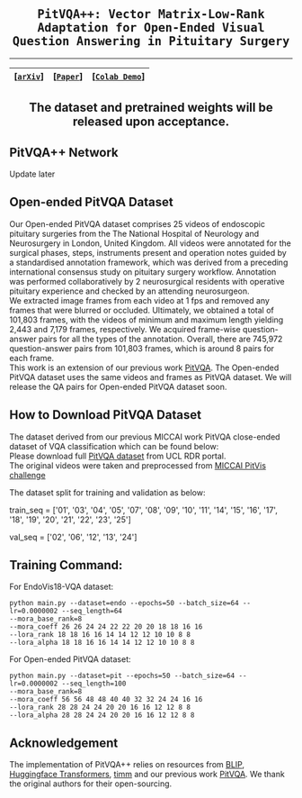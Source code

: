 <div align="center">

<samp>
<h2> PitVQA++: Vector Matrix-Low-Rank Adaptation for Open-Ended Visual Question Answering in Pituitary Surgery </h1>
</samp> 

---
| **[[```arXiv```](<https://arxiv.org/>)]** | **[[```Paper```](<https://link.springer.com/>)]** | **[[```Colab Demo```](<https://github.com/>)]**|
|:-------------------:|:-------------------:|:-------------------:|
    
The dataset and pretrained weights will be released upon acceptance.
---

</div> 

## PitVQA++ Network
Update later
<!-- 
<div align='center'>
<img src='https://github.com/mobarakol/PitVQA/blob/main/assets/model_archi_3.png' width=750>
</div>
-->

## Open-ended PitVQA Dataset

Our Open-ended PitVQA dataset comprises 25 videos of endoscopic pituitary surgeries from the The National Hospital of Neurology and Neurosurgery in London, United Kingdom. All videos were annotated for the surgical phases, steps, instruments present and operation notes guided by a standardised annotation framework, which was derived from a preceding international consensus study on pituitary surgery workflow. Annotation was performed collaboratively by 2 neurosurgical residents with operative pituitary experience and checked by an attending neurosurgeon.  
We extracted image frames from each video at 1 fps and removed any frames that were blurred or occluded. Ultimately, we obtained a total of 101,803 frames, with the videos of minimum and maximum length yielding 2,443 and 7,179 frames, respectively. We acquired frame-wise question-answer pairs for all the types of the annotation. Overall, there are 745,972 question-answer pairs from 101,803 frames, which is around 8 pairs for each frame.  
This work is an extension of our previous work [PitVQA](https://github.com/mobarakol/PitVQA). The Open-ended PitVQA dataset uses the same videos and frames as PitVQA dataset. We will release the QA pairs for Open-ended PitVQA dataset soon.

<!-- 
<div align='center'>
<img src='https://github.com/mobarakol/PitVQA/blob/main/assets/pitvqa_dataset_2.png' width=650>
</div>
-->

## How to Download PitVQA Dataset
<!--
PitVQA++ pretrained weights and open-ended PitVQA annotation will be released upon acceptance of the paper. 
-->
The dataset derived from our previous MICCAI work PitVQA close-ended dataset of VQA classification which can be found below:<br>
Please download full [PitVQA dataset](https://doi.org/10.5522/04/27004666) from UCL RDR portal.  
The original videos were taken and preprocessed from [MICCAI PitVis challenge](https://rdr.ucl.ac.uk/articles/dataset/PitVis_Challenge_Endoscopic_Pituitary_Surgery_videos/26531686)

The dataset split for training and validation as below:<br>

train_seq = ['01', '03', '04', '05', '07', '08', '09', '10', '11', '14',
             '15', '16', '17', '18', '19', '20', '21', '22', '23', '25']
                     
val_seq = ['02', '06', '12', '13', '24']


## Training Command:
For EndoVis18-VQA dataset:
```
python main.py --dataset=endo --epochs=50 --batch_size=64 --lr=0.0000002 --seq_length=64
--mora_base_rank=8
--mora_coeff 26 26 24 24 22 22 20 20 18 18 16 16
--lora_rank 18 18 16 16 14 14 12 12 10 10 8 8
--lora_alpha 18 18 16 16 14 14 12 12 10 10 8 8
```

For Open-ended PitVQA dataset:
```
python main.py --dataset=pit --epochs=50 --batch_size=64 --lr=0.0000002 --seq_length=100
--mora_base_rank=8
--mora_coeff 56 56 48 48 40 40 32 32 24 24 16 16
--lora_rank 28 28 24 24 20 20 16 16 12 12 8 8
--lora_alpha 28 28 24 24 20 20 16 16 12 12 8 8
```
## Acknowledgement
The implementation of PitVQA++ relies on resources from <a href="https://github.com/salesforce/BLIP">BLIP</a>, <a href="https://github.com/huggingface/transformers">Huggingface Transformers</a>, <a href="https://github.com/rwightman/pytorch-image-models/tree/master/timm">timm</a> and our previous work [PitVQA](https://github.com/mobarakol/PitVQA). We thank the original authors for their open-sourcing.

<!-- 
## Citation
If you use this code for your research, please cite our paper.


```
Add reference
```
-->
